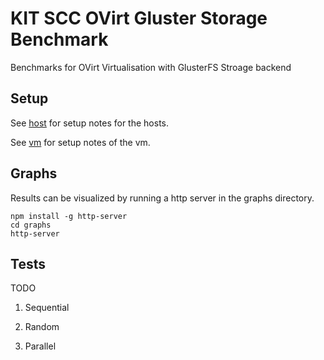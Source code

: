 # KIT SCC OVirt Gluster Storage Benchmark

Benchmarks for OVirt Virtualisation with GlusterFS Stroage backend

## Setup

See [host](host) for setup notes for the hosts.

See [vm](vm) for setup notes of the vm.


## Graphs

Results can be visualized by running a http server in the graphs directory.

```
npm install -g http-server
cd graphs
http-server
```


## Tests

TODO

1. Sequential

2. Random

3. Parallel

